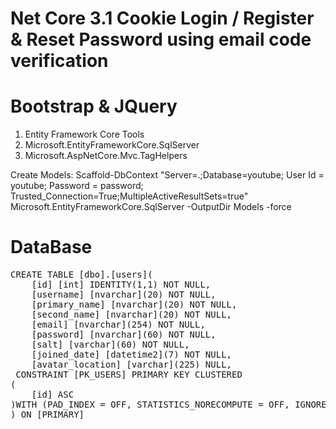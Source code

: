 
# Net Core 3.1 Cookie Login / Register & Reset Password using email code verification
# Bootstrap & JQuery 
1. Entity Framework Core Tools
2. Microsoft.EntityFrameworkCore.SqlServer
3. Microsoft.AspNetCore.Mvc.TagHelpers


Create Models: 
 Scaffold-DbContext "Server=.;Database=youtube; User Id = youtube; Password = password; Trusted_Connection=True;MultipleActiveResultSets=true" 
 Microsoft.EntityFrameworkCore.SqlServer -OutputDir Models -force
 
 # DataBase 
 <pre>CREATE TABLE [dbo].[users](
    [id] [int] IDENTITY(1,1) NOT NULL,
    [username] [nvarchar](20) NOT NULL,
    [primary_name] [nvarchar](20) NOT NULL,
    [second_name] [nvarchar](20) NOT NULL,
    [email] [nvarchar](254) NOT NULL,
    [password] [nvarchar](60) NOT NULL,
    [salt] [varchar](60) NOT NULL,
    [joined_date] [datetime2](7) NOT NULL,
    [avatar_location] [varchar](225) NULL,
 CONSTRAINT [PK_USERS] PRIMARY KEY CLUSTERED
(
    [id] ASC
)WITH (PAD_INDEX = OFF, STATISTICS_NORECOMPUTE = OFF, IGNORE_DUP_KEY = OFF, ALLOW_ROW_LOCKS = ON, ALLOW_PAGE_LOCKS = ON) ON [PRIMARY]
) ON [PRIMARY]</pre>
